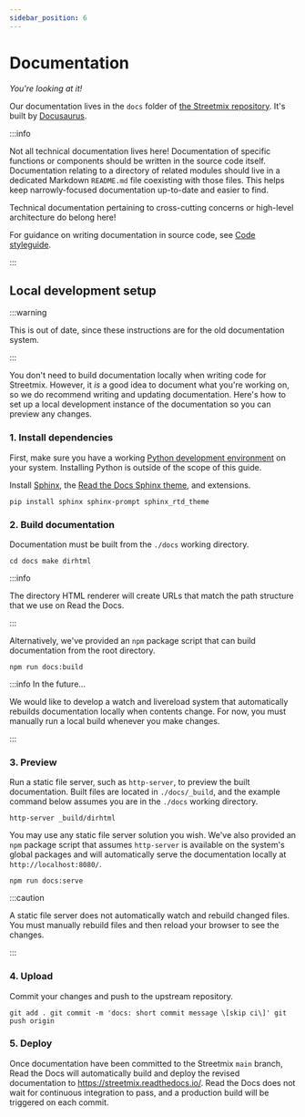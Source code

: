 ```yaml
---
sidebar_position: 6
---
```


# Documentation

_You're looking at it!_

Our documentation lives in the `docs` folder of [the Streetmix repository](https://github.com/streetmix/streetmix/tree/main/docs). It's built by [Docusaurus](https://docusaurus.io/).

:::info

Not all technical documentation lives here! Documentation of specific functions or components should be written in the source code itself. Documentation relating to a directory of related modules should live in a dedicated Markdown `README.md` file coexisting with those files. This helps keep narrowly-focused documentation up-to-date and easier to find.

Technical documentation pertaining to cross-cutting concerns or high-level architecture do belong here!

For guidance on writing documentation in source code, see [Code styleguide](./code/styleguide.md#code-comments).

:::

## Local development setup

:::warning

This is out of date, since these instructions are for the old documentation system.

:::

You don't need to build documentation locally when writing code for Streetmix. However, it _is_ a good idea to document what you're working on, so we do recommend writing and updating documentation. Here's how to set up a local development instance of the documentation so you can preview any changes.

### 1. Install dependencies

First, make sure you have a working [Python development environment](https://www.python.org/doc/) on your system. Installing Python is outside of the scope of this guide.

Install [Sphinx](http://www.sphinx-doc.org/en/stable/), the [Read the Docs Sphinx theme](https://sphinx-rtd-theme.readthedocs.io/en/latest/installing.html), and extensions.

```shell-session
pip install sphinx sphinx-prompt sphinx_rtd_theme
```

### 2. Build documentation

Documentation must be built from the `./docs` working directory.

```shell-session
cd docs make dirhtml
```

:::info

The directory HTML renderer will create URLs that match the path structure that we use on Read the Docs.

:::

Alternatively, we've provided an `npm` package script that can build documentation from the root directory.

```shell-session
npm run docs:build
```

:::info In the future...

We would like to develop a watch and livereload system that automatically rebuilds documentation locally when contents change. For now, you must manually run a local build whenever you make changes.

:::

### 3. Preview

Run a static file server, such as `http-server`, to preview the built documentation. Built files are located in `./docs/_build`, and the example command below assumes you are in the `./docs` working directory.

```shell-session
http-server _build/dirhtml
```

You may use any static file server solution you wish. We've also provided an `npm` package script that assumes `http-server` is available on the system's global packages and will automatically serve the documentation locally at `http://localhost:8080/`.

```shell-session
npm run docs:serve
```

:::caution

A static file server does not automatically watch and rebuild changed files. You must manually rebuild files and then reload your browser to see the changes.

:::

### 4. Upload

Commit your changes and push to the upstream repository.

```shell-session
git add . git commit -m 'docs: short commit message \[skip ci\]' git
push origin
```

### 5. Deploy

Once documentation have been committed to the Streetmix `main` branch, Read the Docs will automatically build and deploy the revised documentation to <https://streetmix.readthedocs.io/>. Read the Docs does not wait for continuous integration to pass, and a production build will be triggered on each commit.
